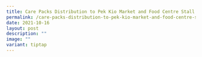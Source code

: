 ```yaml
---
title: Care Packs Distribution to Pek Kio Market and Food Centre Stall Holders
permalink: /care-packs-distribution-to-pek-kio-market-and-food-centre-stall-holders/
date: 2021-10-16
layout: post
description: ""
image: ""
variant: tiptap
---
```

